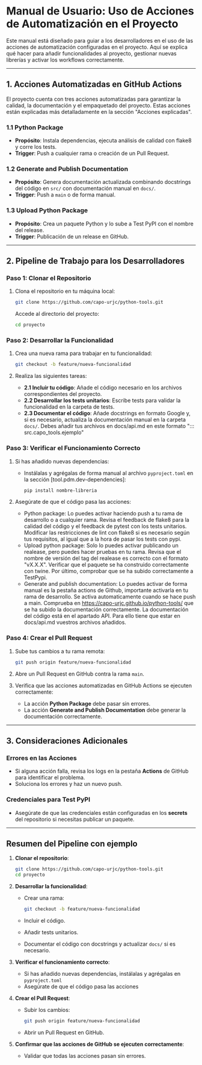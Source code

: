 # Manual de Usuario: Uso de Acciones de Automatización en el Proyecto

Este manual está diseñado para guiar a los desarrolladores en el uso de las acciones de automatización configuradas en el proyecto.
Aquí se explica qué hacer para añadir funcionalidades al proyecto, gestionar nuevas librerías y activar los workflows correctamente.

---

## 1. Acciones Automatizadas en GitHub Actions

El proyecto cuenta con tres acciones automatizadas para garantizar la calidad, la documentación y el empaquetado del proyecto.
Estas acciones están explicadas más detalladamente en la sección "Acciones explicadas".

### **1.1 Python Package**
- **Propósito**: Instala dependencias, ejecuta análisis de calidad con flake8 y corre los tests.
- **Trigger**: Push a cualquier rama o creación de un Pull Request.

### **1.2 Generate and Publish Documentation**
- **Propósito**: Genera documentación actualizada combinando docstrings del código en `src/` con documentación manual en `docs/`.
- **Trigger**: Push a `main` o de forma manual.

### **1.3 Upload Python Package**
- **Propósito**: Crea un paquete Python y lo sube a Test PyPI con el nombre del release.
- **Trigger**: Publicación de un release en GitHub.

---

## 2. Pipeline de Trabajo para los Desarrolladores

### **Paso 1: Clonar el Repositorio**
1. Clona el repositorio en tu máquina local:

    ```bash
    git clone https://github.com/capo-urjc/python-tools.git
    ```

    Accede al directorio del proyecto:

    ```bash
    cd proyecto
    ```

### **Paso 2: Desarrollar la Funcionalidad**

1. Crea una nueva rama para trabajar en tu funcionalidad:

    ```bash
    git checkout -b feature/nueva-funcionalidad
    ```

2. Realiza las siguientes tareas:
    - **2.1 Incluir tu código**: Añade el código necesario en los archivos correspondientes del proyecto.
    - **2.2 Desarrollar los tests unitarios**: Escribe tests para validar la funcionalidad en la carpeta de tests.
    - **2.3 Documentar el código**: Añade docstrings en formato Google y, si es necesario, actualiza la documentación manual en la carpeta `docs/`. Debes añadir tus archivos en docs/api.md en este formato "::: src.capo_tools.ejemplo"

### **Paso 3: Verificar el Funcionamiento Correcto**

1. Si has añadido nuevas dependencias:
    - Instálalas y agrégalas de forma manual al archivo `pyproject.toml` en la sección [tool.pdm.dev-dependencies]:

      ```bash
      pip install nombre-libreria
      ```
      
 2. Asegúrate de que el código pasa las acciones:
    - Python package: Lo puedes activar haciendo push a tu rama de desarrollo o a cualquier rama. Revisa el feedback de flake8 para la calidad del código y el feedback de pytest con los tests unitarios. Modificar las restricciones de lint con flake8 si es necesario según tus requisitos, al igual que a la hora de pasar los tests con pypi.
    - Upload python package: Solo lo puedes activar publicando un realease, pero puedes hacer pruebas en tu rama. Revisa que el nombre de versión del tag del realease es correcto con el formato "vX.X.X". Verificar que el paquete se ha construido correctamente con twine. Por último, comprobar que se ha subido correctamente a TestPypi.
    - Generate and publish documentation: Lo puedes activar de forma manual es la pestaña actions de Github, importante activarla en tu rama de desarrollo. Se activa automaticamente cuando se hace push a main. Comprueba en https://capo-urjc.github.io/python-tools/ que se ha subido la documentación correctamente. La documentación del código está en el apartado API. Para ello tiene que estar en docs/api.md vuestros archivos añadidos.




### **Paso 4: Crear el Pull Request**

1. Sube tus cambios a tu rama remota:

    ```bash
    git push origin feature/nueva-funcionalidad
    ```

2. Abre un Pull Request en GitHub contra la rama `main`.

3. Verifica que las acciones automatizadas en GitHub Actions se ejecuten correctamente:
    - La acción **Python Package** debe pasar sin errores.
    - La acción **Generate and Publish Documentation** debe generar la documentación correctamente.

---

## 3. Consideraciones Adicionales

### **Errores en las Acciones**
- Si alguna acción falla, revisa los logs en la pestaña **Actions** de GitHub para identificar el problema.
- Soluciona los errores y haz un nuevo push.

### **Credenciales para Test PyPI**
- Asegúrate de que las credenciales están configuradas en los **secrets** del repositorio si necesitas publicar un paquete.

---

## Resumen del Pipeline con ejemplo

1. **Clonar el repositorio**:
    ```bash
    git clone https://github.com/capo-urjc/python-tools.git
    cd proyecto
    ```

2. **Desarrollar la funcionalidad**:
    - Crear una rama:

      ```bash
      git checkout -b feature/nueva-funcionalidad
      ```

    - Incluir el código.
    - Añadir tests unitarios.
    - Documentar el código con docstrings y actualizar `docs/` si es necesario.

3. **Verificar el funcionamiento correcto**:
    - Si has añadido nuevas dependencias, instálalas y agrégalas en `pyproject.toml`
    - Asegúrate de que el código pasa las acciones


4. **Crear el Pull Request**:
    - Subir los cambios:

      ```bash
      git push origin feature/nueva-funcionalidad
      ```

    - Abrir un Pull Request en GitHub.

5. **Confirmar que las acciones de GitHub se ejecuten correctamente**:
    - Validar que todas las acciones pasan sin errores.

